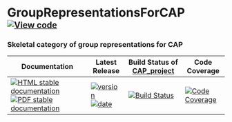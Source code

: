 <!-- BEGIN HEADER -->
# GroupRepresentationsForCAP&ensp;<sup><sup>[![View code][code-img]][code-url]</sup></sup>

### Skeletal category of group representations for CAP

| Documentation | Latest Release | Build Status of [CAP_project](/../../) | Code Coverage |
| ------------- | -------------- | ------------ | ------------- |
| [![HTML stable documentation][html-img]][html-url] [![PDF stable documentation][pdf-img]][pdf-url] | [![version][version-img]][version-url] [![date][date-img]][date-url] | [![Build Status][tests-img]][tests-url] | [![Code Coverage][codecov-img]][codecov-url] |

<!-- END HEADER -->

<!-- BEGIN FOOTER -->
[html-img]: https://img.shields.io/badge/🔗%20HTML-stable-blue.svg
[html-url]: https://homalg-project.github.io/CAP_project/GroupRepresentationsForCAP/doc/chap0_mj.html

[pdf-img]: https://img.shields.io/badge/🔗%20PDF-stable-blue.svg
[pdf-url]: https://homalg-project.github.io/CAP_project/GroupRepresentationsForCAP/download_pdf.html

[version-img]: https://img.shields.io/endpoint?url=https://homalg-project.github.io/CAP_project/GroupRepresentationsForCAP/badge_version.json&label=🔗%20version&color=yellow
[version-url]: https://homalg-project.github.io/CAP_project/GroupRepresentationsForCAP/view_release.html

[date-img]: https://img.shields.io/endpoint?url=https://homalg-project.github.io/CAP_project/GroupRepresentationsForCAP/badge_date.json&label=🔗%20released%20on&color=yellow
[date-url]: https://homalg-project.github.io/CAP_project/GroupRepresentationsForCAP/view_release.html

[tests-img]: https://github.com/homalg-project/CAP_project/actions/workflows/Tests.yml/badge.svg?branch=master
[tests-url]: https://github.com/homalg-project/CAP_project/actions/workflows/Tests.yml?query=branch%3Amaster

[codecov-img]: https://codecov.io/gh/homalg-project/CAP_project/branch/master/graph/badge.svg?flag=GroupRepresentationsForCAP
[codecov-url]: https://app.codecov.io/gh/homalg-project/CAP_project/tree/master/GroupRepresentationsForCAP

[code-img]: https://img.shields.io/badge/-View%20code-blue?logo=github
[code-url]: https://github.com/homalg-project/CAP_project/tree/master/GroupRepresentationsForCAP#top
<!-- END FOOTER -->
